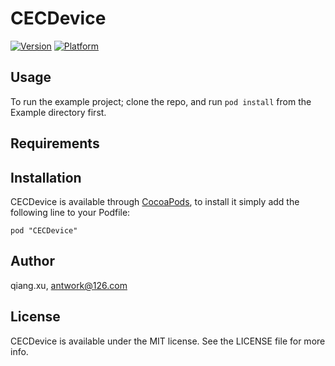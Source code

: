 # CECDevice

[![Version](http://cocoapod-badges.herokuapp.com/v/CECDevice/badge.png)](http://cocoadocs.org/docsets/CECDevice)
[![Platform](http://cocoapod-badges.herokuapp.com/p/CECDevice/badge.png)](http://cocoadocs.org/docsets/CECDevice)

## Usage

To run the example project; clone the repo, and run `pod install` from the Example directory first.

## Requirements

## Installation

CECDevice is available through [CocoaPods](http://cocoapods.org), to install
it simply add the following line to your Podfile:

    pod "CECDevice"

## Author

qiang.xu, antwork@126.com

## License

CECDevice is available under the MIT license. See the LICENSE file for more info.

